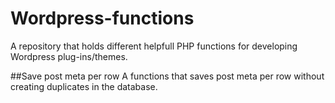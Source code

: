 # Wordpress-functions
A repository that holds different helpfull PHP functions for developing Wordpress plug-ins/themes.


##Save post meta per row
A functions that saves post meta per row without creating duplicates in the database.
